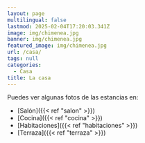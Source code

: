 ```yaml
---
layout: page
multilingual: false
lastmod: 2025-02-04T17:20:03.341Z
image: img/chimenea.jpg
banner: img/chimenea.jpg
featured_image: img/chimenea.jpg
url: /casa/
tags: null
categories:
  - Casa
title: La casa
---
```


Puedes ver algunas fotos de las estancias en:

- [Salón]({{< ref "salon" >}})
- [Cocina]({{< ref "cocina" >}})
- [Habitaciones]({{< ref "habitaciones" >}})
- [Terraza]({{< ref "terraza" >}})
